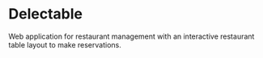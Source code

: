 # Delectable
Web application for restaurant management with an interactive restaurant table layout to make reservations.
